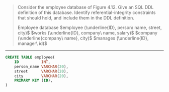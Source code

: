 > Consider the employee database of Figure 4.12. Give an SQL DDL definition of 
> this database. Identify referential-integrity constraints that should hold, and 
> include them in the DDL definition. 
>
> Employee database
> $employee (\underline{ID}, person\ name, street, city)$
> $works (\underline{ID}, company\ name, salary)$
> $company (\underline{company\ name}, city)$
> $manages (\underline{ID}, manager\ id)$

--------------------------------

```sql
CREATE TABLE employee(
    ID          INT,
    person_name VARCHAR(20),
    street      VARCHAR(20),
    city        VARCHAR(20),
    PRIMARY KEY (ID),
)
```